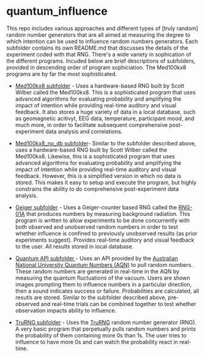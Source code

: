 # quantum_influence
This repo includes various approaches and different types of [truly random] random number generators that are all aimed at measuring the degree to which intention can be used to influence random numbers generators. Each subfolder contains its own README.md that discusses the details of the experiment coded with that RNG. There's a wide variety in sophication of the different programs. Incuded below are brief descriptions of subfolders, provided in descending order of program sophiciation. The Med100kx8 programs are by far the most sophisticated.

* [Med100kx8 subfolder](https://github.com/danosb/quantum_influence/tree/main/med100kx8) - Uses a hardware-based RNG built by Scott Wilber called the Med100kx8. This is a sophisticated program that uses advanced algorithms for evaluating probability and amplifying the impact of intention while providing real-time auditory and visual feedback. It also stores a huge variety of data in a local database, such as geomagnetic acitivyt, EEG data, temperature, participant mood, and much more, in order to facilitate subsequent comprehensive post-experiment data analysis and correlations.

* [Med100kx8_no_db subfolder](https://github.com/danosb/quantum_influence/tree/main/med100kx8_no_db)- Similar to the subfolder described above, uses a hardware-based RNG built by Scott Wilber called the Med100kx8. Likewise, this is a sophisticated program that uses advanced algorithms for evaluating probability and amplifying the impact of intention while providing real-time auditory and visual feedback. However, this is a simplified version in which no data is stored. This makes it easy to setup and execute the program, but highly constrains the ability to do comprehensive post-experiment data analysis.

* [Geiger subfolder](https://github.com/danosb/quantum_influence/tree/main/geiger) - Uses a Geiger-counter based RNG called the [RNG-01A](https://www.imagesco.com/psi/random-number-generator.html) that produces numbers by measuring background radiation. This program is written to allow experiments to be done concurrently with both observed and unobserved random numbers in order to test whether influence is confined to previously unobserved results (as prior experiments suggest). Provides real-time auditory and visual feedback to the user. All results stored in local database.

* [Quantum API subfolder ](https://github.com/danosb/quantum_influence/tree/main/quantum_api)- Uses an API provided by the [Australian National University Quantum Numbers (AQN)](https://quantumnumbers.anu.edu.au/) to pull random numbers. These random numbers are generated in real-time in the AQN by measuring the quantum fluctuations of the vacuum. Users are shown images prompting them to influence numbers in a particular direction, then a sound indicates success or failure. Probabilities are calculated, all resutls are stored. Similar to the subfolder described above, pre-observed and real-time trials can be combined together to test whether observation impacts ability to influence.

* [TruRNG subfolder](https://github.com/danosb/quantum_influence/edit/main/trurng) - Uses the [TruRNG](https://ubld.it/truerng_v3) random number generator (RNG). A very basic program that perpetually pulls random numbers and prints the probability of them containing more 0s than 1s. The user tries to influence to have more 0s and can watch the probability react in real-time.


